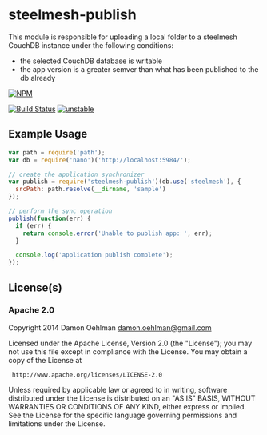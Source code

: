 # steelmesh-publish

This module is responsible for uploading a local folder to a steelmesh CouchDB
instance under the following conditions:

- the selected CouchDB database is writable
- the app version is a greater semver than what has been published to the db
  already


[![NPM](https://nodei.co/npm/steelmesh-publish.png)](https://nodei.co/npm/steelmesh-publish/)

[![Build Status](https://img.shields.io/travis/github/steelmesh-publish.svg?branch=master)](https://travis-ci.org/github/steelmesh-publish) [![unstable](https://img.shields.io/badge/stability-unstable-yellowgreen.svg)](https://github.com/badges/stability-badges) 

## Example Usage

```js
var path = require('path');
var db = require('nano')('http://localhost:5984/');

// create the application synchronizer
var publish = require('steelmesh-publish')(db.use('steelmesh'), {
  srcPath: path.resolve(__dirname, 'sample')
});

// perform the sync operation
publish(function(err) {
  if (err) {
    return console.error('Unable to publish app: ', err);
  }

  console.log('application publish complete');
});

```

## License(s)

### Apache 2.0

Copyright 2014 Damon Oehlman <damon.oehlman@gmail.com>

   Licensed under the Apache License, Version 2.0 (the "License");
   you may not use this file except in compliance with the License.
   You may obtain a copy of the License at

     http://www.apache.org/licenses/LICENSE-2.0

   Unless required by applicable law or agreed to in writing, software
   distributed under the License is distributed on an "AS IS" BASIS,
   WITHOUT WARRANTIES OR CONDITIONS OF ANY KIND, either express or implied.
   See the License for the specific language governing permissions and
   limitations under the License.
